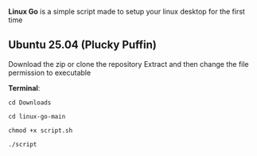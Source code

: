 **Linux Go** is a simple script made to setup your linux desktop for the first time 

## Ubuntu 25.04 (Plucky Puffin)

Download the zip or clone the repository 
Extract and then change the file permission to executable 

**Terminal**: 

`cd Downloads` 

`cd linux-go-main`

`chmod +x script.sh` 

`./script`

